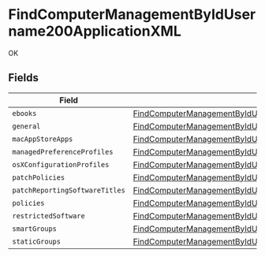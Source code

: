 # FindComputerManagementByIdUsername200ApplicationXML

OK


## Fields

| Field                                                                                                                                                                                           | Type                                                                                                                                                                                            | Required                                                                                                                                                                                        | Description                                                                                                                                                                                     |
| ----------------------------------------------------------------------------------------------------------------------------------------------------------------------------------------------- | ----------------------------------------------------------------------------------------------------------------------------------------------------------------------------------------------- | ----------------------------------------------------------------------------------------------------------------------------------------------------------------------------------------------- | ----------------------------------------------------------------------------------------------------------------------------------------------------------------------------------------------- |
| `ebooks`                                                                                                                                                                                        | [FindComputerManagementByIdUsername200ApplicationXMLEbooks](../../models/operations/findcomputermanagementbyidusername200applicationxmlebooks.md)[]                                             | :heavy_minus_sign:                                                                                                                                                                              | N/A                                                                                                                                                                                             |
| `general`                                                                                                                                                                                       | [FindComputerManagementByIdUsername200ApplicationXMLGeneral](../../models/operations/findcomputermanagementbyidusername200applicationxmlgeneral.md)                                             | :heavy_minus_sign:                                                                                                                                                                              | N/A                                                                                                                                                                                             |
| `macAppStoreApps`                                                                                                                                                                               | [FindComputerManagementByIdUsername200ApplicationXMLMacAppStoreApps](../../models/operations/findcomputermanagementbyidusername200applicationxmlmacappstoreapps.md)[]                           | :heavy_minus_sign:                                                                                                                                                                              | N/A                                                                                                                                                                                             |
| `managedPreferenceProfiles`                                                                                                                                                                     | [FindComputerManagementByIdUsername200ApplicationXMLManagedPreferenceProfiles](../../models/operations/findcomputermanagementbyidusername200applicationxmlmanagedpreferenceprofiles.md)[]       | :heavy_minus_sign:                                                                                                                                                                              | N/A                                                                                                                                                                                             |
| `osXConfigurationProfiles`                                                                                                                                                                      | [FindComputerManagementByIdUsername200ApplicationXMLOsXConfigurationProfiles](../../models/operations/findcomputermanagementbyidusername200applicationxmlosxconfigurationprofiles.md)[]         | :heavy_minus_sign:                                                                                                                                                                              | N/A                                                                                                                                                                                             |
| `patchPolicies`                                                                                                                                                                                 | [FindComputerManagementByIdUsername200ApplicationXMLPatchPolicies](../../models/operations/findcomputermanagementbyidusername200applicationxmlpatchpolicies.md)[]                               | :heavy_minus_sign:                                                                                                                                                                              | N/A                                                                                                                                                                                             |
| `patchReportingSoftwareTitles`                                                                                                                                                                  | [FindComputerManagementByIdUsername200ApplicationXMLPatchReportingSoftwareTitles](../../models/operations/findcomputermanagementbyidusername200applicationxmlpatchreportingsoftwaretitles.md)[] | :heavy_minus_sign:                                                                                                                                                                              | N/A                                                                                                                                                                                             |
| `policies`                                                                                                                                                                                      | [FindComputerManagementByIdUsername200ApplicationXMLPolicies](../../models/operations/findcomputermanagementbyidusername200applicationxmlpolicies.md)[]                                         | :heavy_minus_sign:                                                                                                                                                                              | N/A                                                                                                                                                                                             |
| `restrictedSoftware`                                                                                                                                                                            | [FindComputerManagementByIdUsername200ApplicationXMLRestrictedSoftware](../../models/operations/findcomputermanagementbyidusername200applicationxmlrestrictedsoftware.md)[]                     | :heavy_minus_sign:                                                                                                                                                                              | N/A                                                                                                                                                                                             |
| `smartGroups`                                                                                                                                                                                   | [FindComputerManagementByIdUsername200ApplicationXMLSmartGroups](../../models/operations/findcomputermanagementbyidusername200applicationxmlsmartgroups.md)[]                                   | :heavy_minus_sign:                                                                                                                                                                              | N/A                                                                                                                                                                                             |
| `staticGroups`                                                                                                                                                                                  | [FindComputerManagementByIdUsername200ApplicationXMLStaticGroups](../../models/operations/findcomputermanagementbyidusername200applicationxmlstaticgroups.md)[]                                 | :heavy_minus_sign:                                                                                                                                                                              | N/A                                                                                                                                                                                             |